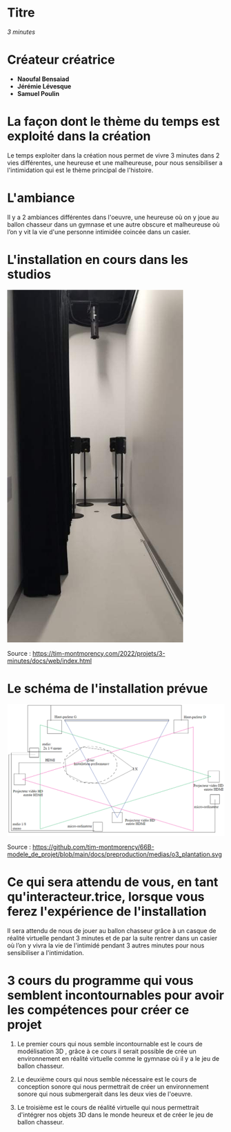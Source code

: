 # Titre
*3 minutes*
# Créateur créatrice
- **Naoufal Bensaiad**
- **Jérémie Lévesque**
- **Samuel Poulin**
# La façon dont le thème du temps est exploité dans la création
Le temps exploiter dans la création nous permet de vivre 3 minutes dans 2 vies différentes, une heureuse et une malheureuse, pour nous sensibiliser a l'intimidation qui est le thème principal de l'histoire.
# L'ambiance
Il y a 2 ambiances différentes dans l'oeuvre, une heureuse où on y joue au ballon chasseur dans un gymnase et une autre obscure et malheureuse où l’on y vit la vie d'une personne intimidée coincée dans un casier.
# L'installation en cours dans les studios
![image de l'installation de 3 Minutes](media/image_3_minutes.png)

Source : https://tim-montmorency.com/2022/projets/3-minutes/docs/web/index.html
# Le schéma de l'installation prévue
![image du schéma de plentation](media/image_3_minutes_plentation.png)

Source : https://github.com/tim-montmorency/66B-modele_de_projet/blob/main/docs/preproduction/medias/o3_plantation.svg
# Ce qui sera attendu de vous, en tant qu'interacteur.trice, lorsque vous ferez l'expérience de l'installation
Il sera attendu de nous de jouer au ballon chasseur grâce à un casque de réalité virtuelle pendant 3 minutes et de par la suite rentrer dans un casier où l’on y vivra la vie de l'intimidé pendant 3 autres minutes pour nous sensibiliser a l'intimidation.
 
# 3 cours du programme qui vous semblent incontournables pour avoir les compétences pour créer ce projet
1. Le premier cours qui nous semble incontournable est le cours de modélisation 3D , grâce à ce cours il serait possible de crée un environnement en réalité virtuelle comme le gymnase où il y a le jeu de ballon chasseur.

2. Le deuxième cours qui nous semble nécessaire est le cours de conception sonore qui nous permettrait de créer un environnement sonore qui nous submergerait dans les deux vies de l'oeuvre.

3. Le troisième est le cours de réalité virtuelle qui nous permettrait d'intégrer nos objets 3D dans le monde heureux et de créer le jeu de ballon chasseur.  
